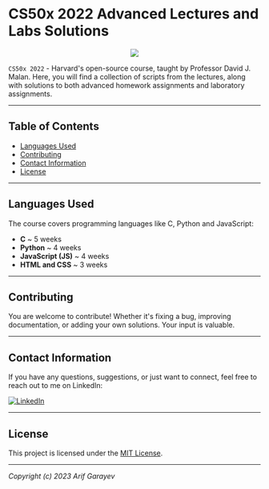 # CS50x 2022 Advanced Lectures and Labs Solutions


[//]: # (![CS50x Logo]&#40;https://media-exp1.licdn.com/dms/image/C4E0BAQGYjmmBCvqLmg/company-logo_200_200/0/1519878692497?e=2159024400&v=beta&t=6drmiSV8aOH5AE1iw7KUmWvXoRTnvdhQkjybRquJwyU&#41;)


<p align="center">
  <img src="https://media-exp1.licdn.com/dms/image/C4E0BAQGYjmmBCvqLmg/company-logo_200_200/0/1519878692497?e=2159024400&v=beta&t=6drmiSV8aOH5AE1iw7KUmWvXoRTnvdhQkjybRquJwyU" />
</p>



```CS50x 2022``` - Harvard's open-source course, taught by Professor David J. Malan. Here, you will find a collection of scripts from the lectures, along with solutions to both advanced homework assignments and laboratory assignments.

---

## Table of Contents

- [Languages Used](#languages-used)
- [Contributing](#contributing)
- [Contact Information](#contact-information)
- [License](#license)

---

## Languages Used

The course covers programming languages like C, Python and JavaScript:

- **C** ~ 5 weeks
- **Python** ~ 4 weeks
- **JavaScript (JS)** ~ 4 weeks
- **HTML and CSS** ~ 3 weeks

---

## Contributing

You are welcome to contribute! Whether it's fixing a bug, improving documentation, or adding your own solutions. Your input is valuable.

---

## Contact Information

If you have any questions, suggestions, or just want to connect, feel free to reach out to me on LinkedIn:

[![LinkedIn](https://img.shields.io/badge/LinkedIn-Connect-blue.svg)](https://linkedin.com/in/garayevarif/)

---

## License

This project is licensed under the [MIT License](LICENSE).

---
*Copyright (c) 2023 Arif Garayev*
